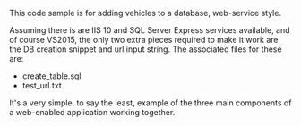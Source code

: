This code sample is for adding vehicles to a database, web-service style.

Assuming there is are IIS 10 and SQL Server Express services available, and of course VS2015,
the only two extra pieces required to make it work are the DB creation snippet and url input string.
The associated files for these are:
  - create_table.sql
  - test_url.txt
  
It's a very simple, to say the least, example of the three main components of a web-enabled application working together.
  
  
